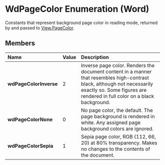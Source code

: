 
# WdPageColor Enumeration (Word)

Constants that represent background page color in reading mode, returned by and passed to [View.PageColor](93b53edc-0f1e-15fc-4a70-a40bb792a2c8.md).


## Members



|**Name**|**Value**|**Description**|
|:-----|:-----|:-----|
|**wdPageColorInverse**|2|Inverse page color. Renders the document content in a manner that resembles high-contrast black, although not necessarily exactly so. Some figures are rendered in full color on a black background.|
|**wdPageColorNone**|0|No page color, the default. The page background is rendered in white. Any assigned page background colors are ignored.|
|**wdPageColorSepia**|1|Sepia page color, RGB (112, 66, 20) at 80% transparency. Makes no changes to the contents of the document.|

